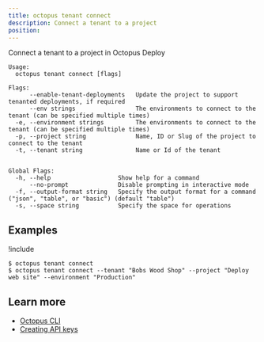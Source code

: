```yaml
---
title: octopus tenant connect
description: Connect a tenant to a project
position:
---
```


Connect a tenant to a project in Octopus Deploy

```text
Usage:
  octopus tenant connect [flags]

Flags:
      --enable-tenant-deployments   Update the project to support tenanted deployments, if required
      --env strings                 The environments to connect to the tenant (can be specified multiple times)
  -e, --environment strings         The environments to connect to the tenant (can be specified multiple times)
  -p, --project string              Name, ID or Slug of the project to connect to the tenant
  -t, --tenant string               Name or Id of the tenant


Global Flags:
  -h, --help                   Show help for a command
      --no-prompt              Disable prompting in interactive mode
  -f, --output-format string   Specify the output format for a command ("json", "table", or "basic") (default "table")
  -s, --space string           Specify the space for operations
```

## Examples

!include <samples-instance>

```text
$ octopus tenant connect
$ octopus tenant connect --tenant "Bobs Wood Shop" --project "Deploy web site" --environment "Production"

```

## Learn more

- [Octopus CLI](/docs/octopus-rest-api/octopus-cli/index.md)
- [Creating API keys](/docs/octopus-rest-api/how-to-create-an-api-key.md)
